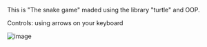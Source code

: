 This is "The snake game" maded using the library "turtle" and OOP.

Controls: using arrows on your keyboard


![image](https://github.com/nvmarzakov/Python/assets/114495254/911d39c5-673d-49ce-8439-b6af1a108449)
